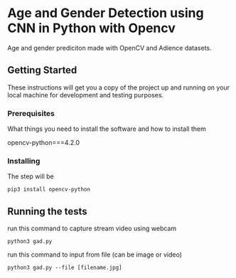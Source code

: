 # Age and Gender Detection using CNN in Python with Opencv

Age and gender prediciton made with OpenCV and Adience datasets.


## Getting Started

These instructions will get you a copy of the project up and running on your local machine for development and testing purposes. 

### Prerequisites

What things you need to install the software and how to install them

opencv-python===4.2.0


### Installing

The step will be

```
pip3 install opencv-python
```


## Running the tests

run this command to capture stream video using webcam

```
python3 gad.py
```

run this command to input from file (can be image or video)

```
python3 gad.py --file [filename.jpg]
```